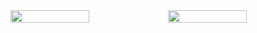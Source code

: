 <div style="display: flex; flex-direction: row;">
 <img class="img" style="height: auto; width: 50%;" src="https://github-readme-stats.vercel.app/api?username=valenoirs&show_icons=true&theme=github_dark&hide=contribs,prs" />
 <img class="img" style="height: auto; width: 50%;" src="https://github-readme-stats.vercel.app/api/top-langs/?username=valenoirs&theme=github_dark&layout=compact" />
</div>
